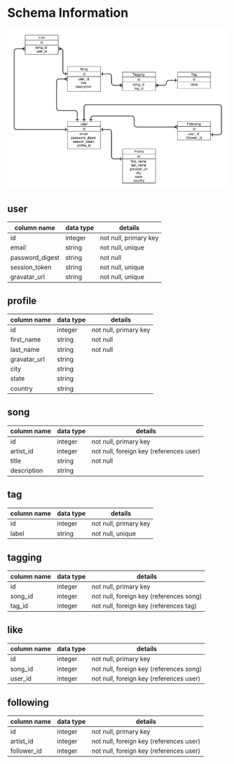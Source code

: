 # Schema Information

![database-diagram](./images/arpeggio.png)

## user
column name     | data type | details
----------------|-----------|-----------------------
id              | integer   | not null, primary key
email           | string    | not null, unique
password_digest | string    | not null
session_token   | string    | not null, unique
gravatar_url    | string    | not null, unique

## profile

column name     | data type | details
----------------|-----------|-----------------------
id              | integer   | not null, primary key
first_name      | string    | not null
last_name       | string    | not null
gravatar_url    | string    |
city            | string    |
state           | string    |
country         | string    |

## song
column name | data type | details
------------|-----------|-----------------------
id          | integer   | not null, primary key
artist_id   | integer   | not null, foreign key (references user)
title       | string    | not null
description | string    |

## tag
column name | data type | details
------------|-----------|-----------------------
id          | integer   | not null, primary key
label       | string    | not null, unique

## tagging
column name | data type | details
------------|-----------|-----------------------
id          | integer   | not null, primary key
song_id     | integer   | not null, foreign key (references song)
tag_id      | integer   | not null, foreign key (references tag)

## like
column name | data type | details
------------|-----------|-----------------------
id          | integer   | not null, primary key
song_id     | integer   | not null, foreign key (references song)
user_id   | integer   | not null, foreign key (references user)

## following
column name | data type | details
------------|-----------|-----------------------
id          | integer   | not null, primary key
artist_id   | integer   | not null, foreign key (references user)
follower_id | integer   | not null, foreign key (references user)
